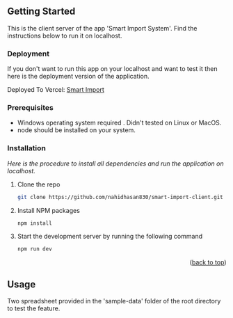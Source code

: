 <!-- GETTING STARTED -->

## Getting Started

This is the client server of the app 'Smart Import System'. Find the instructions below to run it on localhost.

### Deployment

If you don't want to run this app on your localhost and want to test it then here is the deployment version of the application.

<p>Deployed To Vercel: <a href="https://smart-import.vercel.app/">Smart Import</a></p>

### Prerequisites

- Windows operating system required . Didn't tested on Linux or MacOS.
- node should be installed on your system.

### Installation

_Here is the procedure to install all dependencies and run the application on localhost._

1. Clone the repo
   ```sh
   git clone https://github.com/nahidhasan830/smart-import-client.git
   ```
2. Install NPM packages
   ```sh
   npm install
   ```
3. Start the development server by running the following command
   ```sh
   npm run dev
   ```

<p align="right">(<a href="#top">back to top</a>)</p>

<!-- USAGE EXAMPLES -->

## Usage

Two spreadsheet provided in the 'sample-data' folder of the root directory to test the feature.
